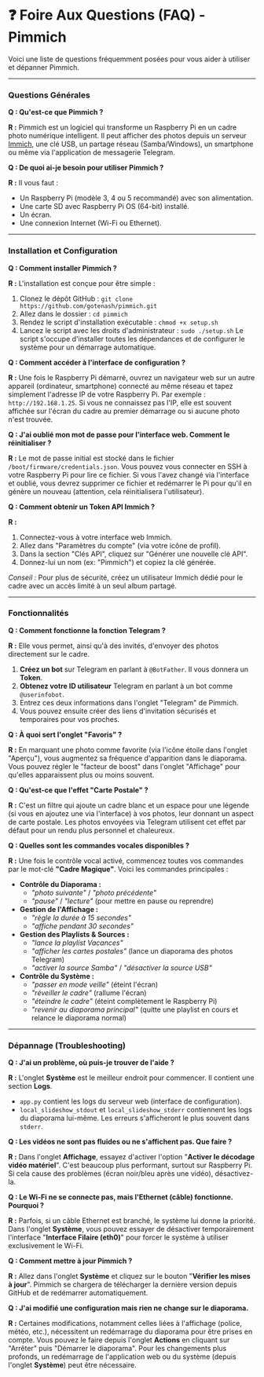 # ❓ Foire Aux Questions (FAQ) - Pimmich

Voici une liste de questions fréquemment posées pour vous aider à utiliser et dépanner Pimmich.

---

### Questions Générales

**Q : Qu'est-ce que Pimmich ?**

**R :** Pimmich est un logiciel qui transforme un Raspberry Pi en un cadre photo numérique intelligent. Il peut afficher des photos depuis un serveur [Immich](https://immich.app/), une clé USB, un partage réseau (Samba/Windows), un smartphone ou même via l'application de messagerie Telegram.

**Q : De quoi ai-je besoin pour utiliser Pimmich ?**

**R :** Il vous faut :
- Un Raspberry Pi (modèle 3, 4 ou 5 recommandé) avec son alimentation.
- Une carte SD avec Raspberry Pi OS (64-bit) installé.
- Un écran.
- Une connexion Internet (Wi-Fi ou Ethernet).

---

### Installation et Configuration

**Q : Comment installer Pimmich ?**

**R :** L'installation est conçue pour être simple :
1. Clonez le dépôt GitHub : `git clone https://github.com/gotenash/pimmich.git`
2. Allez dans le dossier : `cd pimmich`
3. Rendez le script d'installation exécutable : `chmod +x setup.sh`
4. Lancez le script avec les droits d'administrateur : `sudo ./setup.sh`
Le script s'occupe d'installer toutes les dépendances et de configurer le système pour un démarrage automatique.

**Q : Comment accéder à l'interface de configuration ?**

**R :** Une fois le Raspberry Pi démarré, ouvrez un navigateur web sur un autre appareil (ordinateur, smartphone) connecté au même réseau et tapez simplement l'adresse IP de votre Raspberry Pi. Par exemple : `http://192.168.1.25`. Si vous ne connaissez pas l'IP, elle est souvent affichée sur l'écran du cadre au premier démarrage ou si aucune photo n'est trouvée.

**Q : J'ai oublié mon mot de passe pour l'interface web. Comment le réinitialiser ?**

**R :** Le mot de passe initial est stocké dans le fichier `/boot/firmware/credentials.json`. Vous pouvez vous connecter en SSH à votre Raspberry Pi pour lire ce fichier. Si vous l'avez changé via l'interface et oublié, vous devrez supprimer ce fichier et redémarrer le Pi pour qu'il en génère un nouveau (attention, cela réinitialisera l'utilisateur).

**Q : Comment obtenir un Token API Immich ?**

**R :**
1. Connectez-vous à votre interface web Immich.
2. Allez dans "Paramètres du compte" (via votre icône de profil).
3. Dans la section "Clés API", cliquez sur "Générer une nouvelle clé API".
4. Donnez-lui un nom (ex: "Pimmich") et copiez la clé générée.

*Conseil :* Pour plus de sécurité, créez un utilisateur Immich dédié pour le cadre avec un accès limité à un seul album partagé.

---

### Fonctionnalités

**Q : Comment fonctionne la fonction Telegram ?**

**R :** Elle vous permet, ainsi qu'à des invités, d'envoyer des photos directement sur le cadre.
1.  **Créez un bot** sur Telegram en parlant à `@BotFather`. Il vous donnera un **Token**.
2.  **Obtenez votre ID utilisateur** Telegram en parlant à un bot comme `@userinfobot`.
3.  Entrez ces deux informations dans l'onglet "Telegram" de Pimmich.
4.  Vous pouvez ensuite créer des liens d'invitation sécurisés et temporaires pour vos proches.

**Q : À quoi sert l'onglet "Favoris" ?**

**R :** En marquant une photo comme favorite (via l'icône étoile <i class="fas fa-star"></i> dans l'onglet "Aperçu"), vous augmentez sa fréquence d'apparition dans le diaporama. Vous pouvez régler le "facteur de boost" dans l'onglet "Affichage" pour qu'elles apparaissent plus ou moins souvent.

**Q : Qu'est-ce que l'effet "Carte Postale" ?**

**R :** C'est un filtre qui ajoute un cadre blanc et un espace pour une légende (si vous en ajoutez une via l'interface) à vos photos, leur donnant un aspect de carte postale. Les photos envoyées via Telegram utilisent cet effet par défaut pour un rendu plus personnel et chaleureux.

**Q : Quelles sont les commandes vocales disponibles ?**

**R :** Une fois le contrôle vocal activé, commencez toutes vos commandes par le mot-clé **"Cadre Magique"**. Voici les commandes principales :

*   **Contrôle du Diaporama :**
    *   *"photo suivante"* / *"photo précédente"*
    *   *"pause"* / *"lecture"* (pour mettre en pause ou reprendre)
*   **Gestion de l'Affichage :**
    *   *"règle la durée à 15 secondes"*
    *   *"affiche pendant 30 secondes"*
*   **Gestion des Playlists & Sources :**
    *   *"lance la playlist Vacances"*
    *   *"afficher les cartes postales"* (lance un diaporama des photos Telegram)
    *   *"activer la source Samba"* / *"désactiver la source USB"*
*   **Contrôle du Système :**
    *   *"passer en mode veille"* (éteint l'écran)
    *   *"réveiller le cadre"* (rallume l'écran)
    *   *"éteindre le cadre"* (éteint complètement le Raspberry Pi)
    *   *"revenir au diaporama principal"* (quitte une playlist en cours et relance le diaporama normal)

---

### Dépannage (Troubleshooting)

**Q : J'ai un problème, où puis-je trouver de l'aide ?**

**R :** L'onglet **Système** est le meilleur endroit pour commencer. Il contient une section **Logs**.
- `app.py` contient les logs du serveur web (interface de configuration).
- `local_slideshow_stdout` et `local_slideshow_stderr` contiennent les logs du diaporama lui-même. Les erreurs s'afficheront le plus souvent dans `stderr`.

**Q : Les vidéos ne sont pas fluides ou ne s'affichent pas. Que faire ?**

**R :** Dans l'onglet **Affichage**, essayez d'activer l'option "**Activer le décodage vidéo matériel**". C'est beaucoup plus performant, surtout sur Raspberry Pi. Si cela cause des problèmes (écran noir/bleu après une vidéo), désactivez-la.

**Q : Le Wi-Fi ne se connecte pas, mais l'Ethernet (câble) fonctionne. Pourquoi ?**

**R :** Parfois, si un câble Ethernet est branché, le système lui donne la priorité. Dans l'onglet **Système**, vous pouvez essayer de désactiver temporairement l'interface "**Interface Filaire (eth0)**" pour forcer le système à utiliser exclusivement le Wi-Fi.

**Q : Comment mettre à jour Pimmich ?**

**R :** Allez dans l'onglet **Système** et cliquez sur le bouton "**Vérifier les mises à jour**". Pimmich se chargera de télécharger la dernière version depuis GitHub et de redémarrer automatiquement.

**Q : J'ai modifié une configuration mais rien ne change sur le diaporama.**

**R :** Certaines modifications, notamment celles liées à l'affichage (police, météo, etc.), nécessitent un redémarrage du diaporama pour être prises en compte. Vous pouvez le faire depuis l'onglet **Actions** en cliquant sur "Arrêter" puis "Démarrer le diaporama". Pour les changements plus profonds, un redémarrage de l'application web ou du système (depuis l'onglet **Système**) peut être nécessaire.